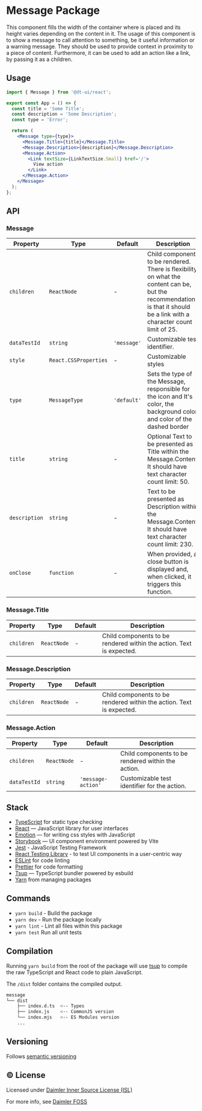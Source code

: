 # Message Package

This component fills the width of the container where is placed and its height varies depending on the content in it.
The usage of this component is to show a message to call attention to something, be it useful information or a warning message. They should be used to provide context in proximity to a piece of content.
Furthermore, it can be used to add an action like a link, by passing it as a children.

## Usage

```jsx
import { Message } from '@dt-ui/react';

export const App = () => {
  const title = 'Some Title';
  const description = 'Some Description';
  const type = 'Error';

  return (
    <Message type={type}>
      <Message.Title>{title}</Message.Title>
      <Message.Description>{description}</Message.Description>
      <Message.Action>
        <Link textSize={LinkTextSize.Small} href='/'>
          View action
        </Link>
      </Message.Action>
    </Message>
  );
};
```

## API

### Message

| Property      | Type                  | Default     | Description                                                                                                                                                              |
| ------------- | --------------------- | ----------- | ------------------------------------------------------------------------------------------------------------------------------------------------------------------------ |
| `children`    | `ReactNode`           | -           | Child components to be rendered. There is flexibility on what the content can be, but the recommendation is that it should be a link with a character count limit of 25. |
| `dataTestId`  | `string`              | `'message'` | Customizable test identifier.                                                                                                                                            |
| `style`       | `React.CSSProperties` | -           | Customizable styles                                                                                                                                                      |
| `type`        | `MessageType`         | `'default'` | Sets the type of the Message, responsible for the icon and It's color, the background color and color of the dashed border                                               |
| `title`       | `string`              | -           | Optional Text to be presented as Title within the Message.Content, It should have text character count limit: 50.                                                        |
| `description` | `string`              | -           | Text to be presented as Description within the Message.Content, It should have text character count limit: 230.                                                          |
| `onClose`     | `function`            | -           | When provided, a close button is displayed and, when clicked, it triggers this function.                                                                                 |

### Message.Title

| Property   | Type        | Default | Description                                                          |
| ---------- | ----------- | ------- | -------------------------------------------------------------------- |
| `children` | `ReactNode` | -       | Child components to be rendered within the action. Text is expected. |

### Message.Description

| Property   | Type        | Default | Description                                                          |
| ---------- | ----------- | ------- | -------------------------------------------------------------------- |
| `children` | `ReactNode` | -       | Child components to be rendered within the action. Text is expected. |

### Message.Action

| Property     | Type        | Default            | Description                                        |
| ------------ | ----------- | ------------------ | -------------------------------------------------- |
| `children`   | `ReactNode` | -                  | Child components to be rendered within the action. |
| `dataTestId` | `string`    | `'message-action'` | Customizable test identifier for the action.       |

## Stack

- [TypeScript](https://www.typescriptlang.org/) for static type checking
- [React](https://reactjs.org/) — JavaScript library for user interfaces
- [Emotion](https://emotion.sh/docs/introduction) — for writing css styles with JavaScript
- [Storybook](https://storybook.js.org/) — UI component environment powered by Vite
- [Jest](https://jestjs.io/) - JavaScript Testing Framework
- [React Testing Library](https://testing-library.com/) - to test UI components in a user-centric way
- [ESLint](https://eslint.org/) for code linting
- [Prettier](https://prettier.io) for code formatting
- [Tsup](https://github.com/egoist/tsup) — TypeScript bundler powered by esbuild
- [Yarn](https://yarnpkg.com/) from managing packages

## Commands

- `yarn build` - Build the package
- `yarn dev` - Run the package locally
- `yarn lint` - Lint all files within this package
- `yarn test` Run all unit tests

## Compilation

Running `yarn build` from the root of the package will use [tsup](https://tsup.egoist.dev/) to compile the raw TypeScript and React code to plain JavaScript.

The `/dist` folder contains the compiled output.

```bash
message
└── dist
    ├── index.d.ts  <-- Types
    ├── index.js    <-- CommonJS version
    └── index.mjs   <-- ES Modules version
    ...
```

## Versioning

Follows [semantic versioning](https://semver.org/)

## &copy; License

Licensed under [Daimler Inner Source License (ISL)](LICENSE.md)

For more info, see [Daimler FOSS](https://git.t3.daimlertruck.com/tbf/daimler-inner-source-license)
